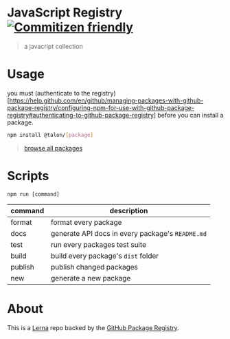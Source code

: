 # JavaScript Registry [![Commitizen friendly](https://img.shields.io/badge/commitizen-friendly-brightgreen.svg)](http://commitizen.github.io/cz-cli/)

> a javacript collection

# Usage

you must (authenticate to the registry)[https://help.github.com/en/github/managing-packages-with-github-package-registry/configuring-npm-for-use-with-github-package-registry#authenticating-to-github-package-registry] before you can install a package.

```sh
npm install @talon/[package]
```
> [browse all packages](https://github.com/talon/javascript-registry/packages)

# Scripts

`npm run [command]`

| command | description                                      |
| ------- | ------------------------------------------------ |
| format  | format every package                             |
| docs    | generate API docs in every package's `README.md` |
| test    | run every packages test suite                    |
| build   | build every package's `dist` folder              |
| publish | publish changed packages                         |
| new     | generate a new package                           |

# About

This is a [Lerna](https://github.com/lerna/lerna) repo backed by the [GitHub Package Registry](https://github.com/features/package-registry).
